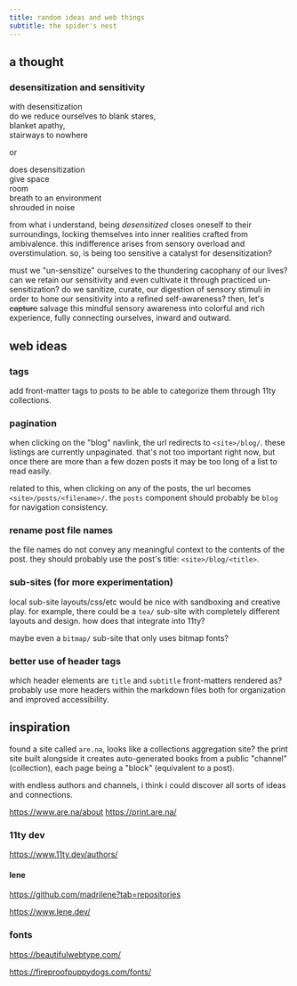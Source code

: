 ```yaml
---
title: random ideas and web things
subtitle: the spider's nest
---
```


## a thought

<article class='poem'>
<h3>desensitization and sensitivity</h3>

with desensitization<br>
do we reduce ourselves to blank stares,<br>
blanket apathy,<br>
stairways to nowhere<br>

or

does desensitization<br>
give space<br>
room<br>
breath to an environment<br>
shrouded in noise<br>

</article>

from what i understand,
being <em>desensitized</em> closes oneself to their surroundings,
locking themselves into inner realities crafted from ambivalence.
this indifference arises from sensory overload and overstimulation.
so, is being too sensitive a catalyst for desensitization?

must we "un-sensitize" ourselves to the thundering cacophany of our lives?
can we retain our sensitivity and even cultivate it through practiced un-sensitization?
do we sanitize, curate,
our digestion of sensory stimuli in order to hone our sensitivity into a refined self-awareness?
then, let's ~~capture~~ salvage this mindful sensory awareness into colorful and rich experience,
fully connecting ourselves, inward and outward.

## web ideas

### tags

add front-matter tags to posts to be able to categorize them through 11ty collections.

### pagination

when clicking on the "blog" navlink, the url redirects to `<site>/blog/`.
these listings are currently unpaginated.
that's not too important right now,
but once there are more than a few dozen posts it may be too long of a list to read easily.

related to this, when clicking on any of the posts,
the url becomes `<site>/posts/<filename>/`.
the `posts` component should probably be `blog` for navigation consistency.

### rename post file names

the file names do not convey any meaningful context to the contents of the post.
they should probably use the post's title: `<site>/blog/<title>`.

### sub-sites (for more experimentation)

local sub-site layouts/css/etc would be nice with sandboxing and creative play.
for example, there could be a `tea/` sub-site with completely different layouts and design.
how does that integrate into 11ty?

maybe even a `bitmap/` sub-site that only uses bitmap fonts?

### better use of header tags

which header elements are `title` and `subtitle` front-matters rendered as?
probably use more headers within the markdown files both for organization and improved accessibility.

## inspiration

found a site called `are.na`, looks like a collections aggregation site?
the print site built alongside it creates auto-generated books from a public "channel" (collection),
each page being a "block" (equivalent to a post).

with endless authors and channels,
i think i could discover all sorts of ideas and connections.

https://www.are.na/about
https://print.are.na/

### 11ty dev

https://www.11ty.dev/authors/

#### lene

https://github.com/madrilene?tab=repositories

https://www.lene.dev/

### fonts

https://beautifulwebtype.com/

https://fireproofpuppydogs.com/fonts/
